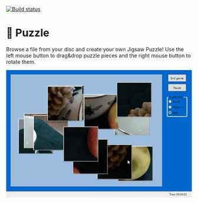 [![Build status](https://ci.appveyor.com/api/projects/status/d4a967kdtr3qjpp1?svg=true)](https://ci.appveyor.com/project/monkog/puzzle)
# :game_die: Puzzle
Browse a file from your disc and create your own Jigsaw Puzzle! Use the left mouse button to drag&drop puzzle pieces and the right mouse button to rotate them.

![Sample gameplay](./.Docs/Gameplay.gif)
